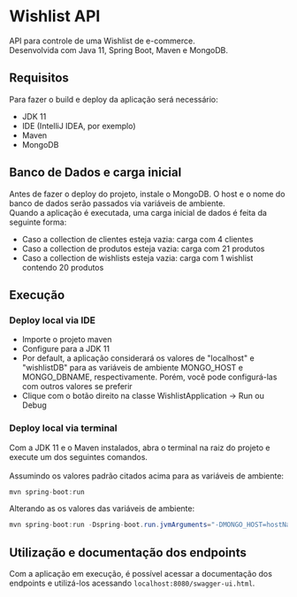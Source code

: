 # Wishlist API
API para controle de uma Wishlist de e-commerce. 
<br>Desenvolvida com Java 11, Spring Boot, Maven e MongoDB.

## Requisitos
Para fazer o build e deploy da aplicação será necessário:
- JDK 11
- IDE (IntelliJ IDEA, por exemplo)
- Maven
- MongoDB

## Banco de Dados e carga inicial
Antes de fazer o deploy do projeto, instale o MongoDB. O host e o nome do banco de dados serão passados via variáveis de ambiente.
<br>Quando a aplicação é executada, uma carga inicial de dados é feita da seguinte forma:
- Caso a collection de clientes esteja vazia: carga com 4 clientes
- Caso a collection de produtos esteja vazia: carga com 21 produtos
- Caso a collection de wishlists esteja vazia: carga com 1 wishlist contendo 20 produtos

## Execução
### Deploy local via IDE
- Importe o projeto maven
- Configure para a JDK 11
- Por default, a aplicação considerará os valores de "localhost" e "wishlistDB" para as variáveis de ambiente MONGO_HOST e MONGO_DBNAME, respectivamente. Porém, você pode configurá-las com outros valores se preferir
- Clique com o botão direito na classe WishlistApplication -> Run ou Debug

### Deploy local via terminal
Com a JDK 11 e o Maven instalados, abra o terminal na raiz do projeto e execute um dos seguintes comandos.
<br><br>
Assumindo os valores padrão citados acima para as variáveis de ambiente:
```java
mvn spring-boot:run
```
Alterando as os valores das variáveis de ambiente:
```java
mvn spring-boot:run -Dspring-boot.run.jvmArguments="-DMONGO_HOST=hostName -DMONGO_DBNAME=databaseName"
```

## Utilização e documentação dos endpoints
Com a aplicação em execução, é possível acessar a documentação dos endpoints e utilizá-los acessando ```localhost:8080/swagger-ui.html```.

